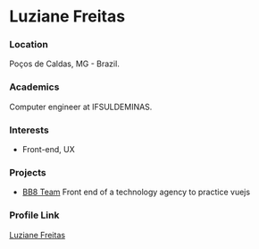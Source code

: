 # Luziane Freitas

### Location

Poços de Caldas, MG - Brazil.

### Academics

Computer engineer at IFSULDEMINAS.

### Interests

- Front-end, UX

### Projects

- [BB8 Team](https://github.com/LuzianeFreitas/bb8-team) Front end of a technology agency to practice vuejs 

### Profile Link

[Luziane Freitas](https://github.com/LuzianeFreitas)
